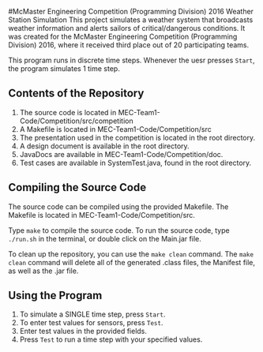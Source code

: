 #McMaster Engineering Competition (Programming Division) 2016 Weather Station Simulation
This project simulates a weather system that broadcasts weather information and alerts sailors of critical/dangerous conditions. It was created for the McMaster Engineering Competition (Programming Division) 2016, where it received third place out of 20 participating teams.

This program runs in discrete time steps. Whenever the uesr presses `Start`, the program simulates 1 time step.

## Contents of the Repository
1. The source code is located in MEC-Team1-Code/Competition/src/competition
2. A Makefile is located in MEC-Team1-Code/Competition/src
3. The presentation used in the competition is located in the root directory.
4. A design document is available in the root directory.
5. JavaDocs are available in MEC-Team1-Code/Competition/doc.
6. Test cases are available in SystemTest.java, found in the root directory.

## Compiling the Source Code
The source code can be compiled using the provided Makefile. The Makefile is located in MEC-Team1-Code/Competition/src.

Type `make` to compile the source code. To run the source code, type `./run.sh` in the terminal, or double click on the Main.jar file.

To clean up the repository, you can use the `make clean` command. The `make clean` command will delete all of the generated .class files, the Manifest file, as well as the .jar file.

## Using the Program
1. To simulate a SINGLE time step, press `Start`.
2. To enter test values for sensors, press `Test`.
3. Enter test values in the provided fields.
4. Press `Test` to run a time step with your specified values.